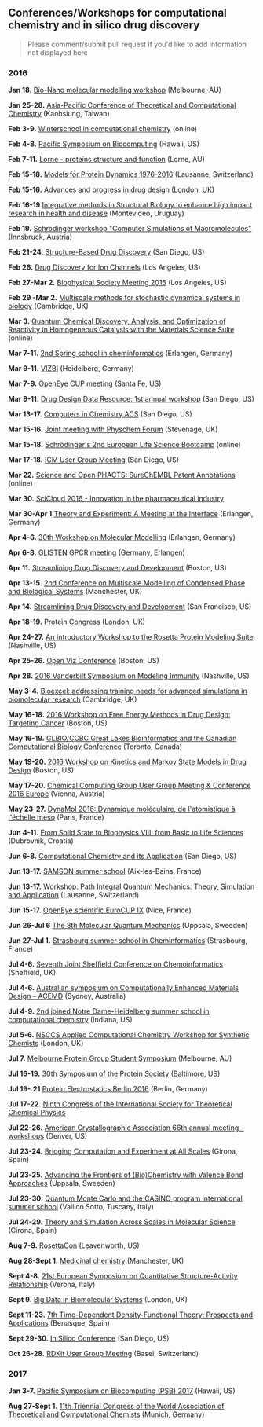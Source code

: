 ## Conferences/Workshops for computational chemistry and in silico drug discovery

  > Please comment/submit pull request if you'd like to add information not displayed here

### 2016

**Jan 18.**	[Bio-Nano molecular modelling workshop](http://www.bionano.org.au/content/bio-nano-computer-simulation-and-modelling-workshop) (Melbourne, AU)

**Jan 25-28.**	[Asia-Pacific Conference of Theoretical and Computational Chemistry](http://phys.cts.nthu.edu.tw/actnews/content.php?Sn=269) (Kaohsiung, Taiwan)

**Feb 3-9.**	[Winterschool in computational chemistry](http://winterschool.cc/) (online)

**Feb 4-8.**	[Pacific Symposium on Biocomputing](http://psb.stanford.edu/) (Hawaii, US)

**Feb 7-11.**	[Lorne - proteins structure and function](http://www.lorneproteins.org/) (Lorne, AU)

**Feb 15-18.**  [Models for Protein Dynamics 1976-2016](http://www.cecam.org/workshop-1116.html) (Lausanne, Switzerland)

**Feb 15-16.** [Advances and progress in drug design](https://www.smi-online.co.uk/pharmaceuticals/uk/drug-design) (London, UK)

**Feb 16-19** [Integrative methods in Structural Biology to enhance high impact research in health and disease](https://www.structuralbiology.eu/update/events/integrative-methods-in-structural-biology-to-enhance-high-impact-research-in-health-and-disease-392/) (Montevideo, Uruguay)

**Feb 19.**	[Schrodinger workshop "Computer Simulations of Macromolecules"](http://www.schrodinger.com/events/565/) (Innsbruck, Austria)

**Feb 21-24.** [Structure-Based Drug Discovery](http://www.zingconferences.com/conferences/structure-based-drug-design-conference-2016/) (San Diego, US)

**Feb 26.**	[Drug Discovery for Ion Channels](http://www.biophysics.org/2016meeting/Program/SatelliteMeeting/tabid/6384/Default.aspx) (Los Angeles, US)

**Feb 27-Mar 2.**	[Biophysical Society Meeting 2016](https://www.biophysics.org/2016meeting/Main/tabid/6230/Default.aspx) (Los Angeles, US)

**Feb 29 -Mar 2.** [Multiscale methods for stochastic dynamical systems in biology](http://www.icms.org.uk/workshop.php?id=361) (Cambridge, UK)

**Mar 3.** [Quantum Chemical Discovery, Analysis, and Optimization of Reactivity in Homogeneous Catalysis with the Materials Science Suite](http://www.schrodinger.com/seminarcenter/64) (online)

**Mar 7-11.**	[2nd Spring school in cheminformatics](http://www.dr-kirsten.de/springschool/) (Erlangen, Germany)

**Mar 9-11.** [VIZBI](http://vizbi.org/2016/) (Heidelberg, Germany)

**Mar 7-9.** [OpenEye CUP meeting](http://www.eyesopen.com/events/cup-xvi) (Santa Fe, US)

**Mar 9-11.** [Drug Design Data Resource: 1st annual workshop](https://drugdesigndata.org/about/1st-annual-d3r-workshop)	(San Diego, US)

**Mar 13-17.** [Computers in Chemistry ACS](http://www.acs.org/content/acs/en/meetings/spring-2016.html) (San Diego, US)

**Mar 15-16.** [Joint meeting with Physchem Forum](http://www.ukqsar.org/2015/09/23/spring-2016-meeting-joint-meeting-with-physchem-forum/)	(Stevenage, UK)

**Mar 15-18.** [Schrödinger's 2nd European Life Science Bootcamp](https://www.schrodinger.com/events/566/) (online)

**Mar 17-18.** [ICM User Group Meeting](http://www.molsoft.com/ugm2016.html) (San Diego, US)

**Mar 22.** [Science and Open PHACTS: SureChEMBL Patent Annotations](https://attendee.gotowebinar.com/register/2792092504079134721) (online)

**Mar 30.** [SciCloud 2016 - Innovation in the pharmaceutical industry](https://www.mindthebyte.com/news-press/news/scicloud-2016-will-discuss-about-the-innovation-in-the-pharma-industry/)

**Mar 30-Apr 1** [Theory and Experiment: A Meeting at the Interface](http://schleyersymposium.mgms-ds.de/) (Erlangen, Germany)

**Apr 4-6.**	[30th Workshop on Molecular Modelling](http://mmws2016.mgms-ds.de/) (Erlangen, Germany)

**Apr 6-8.**	[GLISTEN GPCR meeting](http://www.grk1910.de/glisten-2016.html) (Germany, Erlangen)

**Apr 11.** [Streamlining Drug Discovery and Development](http://www.lhasalimited.org/boston-symposium.htm) (Boston, US)

**Apr 13-15.**	[2nd Conference on Multiscale Modelling of Condensed Phase and Biological Systems](http://www.ccpbiosim.ac.uk/multiscale2016) (Manchester, UK)

**Apr 14.** [Streamlining Drug Discovery and Development](http://www.lhasalimited.org/events/san-francisco-symposium-2.htm) (San Francisco, US)

**Apr 18-19.**	[Protein Congress](http://www.proteins-congress.com/) (London, UK)

**Apr 24-27.** [An Introductory Workshop to the Rosetta Protein Modeling Suite](http://structbio.vanderbilt.edu/comp/workshops/rosetta_apr2016/) (Nashville, US)

**Apr 25-26.**	[Open Viz Conference](https://openvisconf.com/#home) (Boston, US)

**Apr 28.** [2016 Vanderbilt Symposium on Modeling Immunity](https://medschool.vanderbilt.edu/vvc/events/2016-vanderbilt-symposium-modeling-immunity) (Nashville, US)

**May 3-4.** [Bioexcel: addressing training needs for advanced simulations in biomolecular research](http://www.ebi.ac.uk/training/events/2016/bioexcel-addressing-training-needs-advanced-simulations-biomolecular-research) (Cambridge, UK)

**May 16-18.** [2016 Workshop on Free Energy Methods in Drug Design: Targeting Cancer](http://www.alchemistry.org/wiki/2016_Workshop_on_Free_Energy_Methods_in_Drug_Design:_Targeting_Cancer) (Boston, US)

**May 16-19.** [GLBIO/CCBC Great Lakes Bioinformatics and the Canadian Computational Biology Conference](http://www.iscb.org/glbioccbc2016) (Toronto, Canada)

**May 19-20.** [2016 Workshop on Kinetics and Markov State Models in Drug Design](http://www.alchemistry.org/wiki/2016_Workshop_on_Kinetics_and_Markov_State_Models_in_Drug_Design) (Boston, US)

**May 17-20.**	[Chemical Computing Group User Group Meeting & Conference 2016 Europe](http://www.chemcomp.com/UGM-2016-Europe.htm) (Vienna, Austria)

**May 23-27.** [DynaMol 2016: Dynamique moléculaire, de l'atomistique à l'échelle meso](http://dynamol2016.sciencesconf.org/) (Paris, France)

**Jun 4-11.** [From Solid State to Biophysics VIII: from Basic to Life Sciences](http://dubrovnik.epfl.ch/) (Dubrovnik, Croatia)

**Jun 6-8.**	[Computational Chemistry and its Application](http://sites.uom.ac.mu/cca/) (San Diego, US)

**Jun 13-17.**	[SAMSON summer school](https://www.facebook.com/SAMSON.Connect/posts/458465014361625?_rdr=p) (Aix-les-Bains, France)

**Jun 13-17.**	[Workshop: Path Integral Quantum Mechanics: Theory, Simulation and Application](http://www.cecam.org/workshop-0-1314.html) (Lausanne, Switzerland)

**Jun 15-17.** [OpenEye scientific EuroCUP IX](http://eyesopen.com/events/eurocup-ix) (Nice, France)

**Jun 26-Jul 6** [The 8th Molecular Quantum Mechanics](http://www-conference.slu.se/mqm2016/) (Uppsala, Sweeden)

**Jun 27-Jul 1.**	[Strasbourg summer school in Cheminformatics](http://infochim.u-strasbg.fr/spip.php?rubrique181) (Strasbourg, France)

**Jul 4-6.**	[Seventh Joint Sheffield Conference on Chemoinformatics](http://cisrg.shef.ac.uk/shef2016/) (Sheffield, UK)

**Jul 4-6.**  [Australian symposium on Computationally Enhanced Materials Design – ACEMD](http://www.ozenergyfuture.com/computational-symposium/) (Sydney, Australia)

**Jul 4-9.**  [2nd joined Notre Dame-Heidelberg summer school in computational chemistry](http://blogs.nd.edu/heidelbergatnd2016/) (Indiana, US)

**Jul 5-6.**	[NSCCS Applied Computational Chemistry Workshop for Synthetic Chemists](http://www.nsccs.ac.uk/SC2016.php) (London, UK)

**Jul 7.** [Melbourne Protein Group Student Symposium](http://mpg.org.au/mpg-student-symposium/program/) (Melbourne, AU)

**Jul 16-19.**	[30th Symposium of the Protein Society](http://www.proteinsociety.org/meetings/symposium/) (Baltimore, US)

**Jul 19-.21** [Protein Electrostatics Berlin 2016](http://www.electrostatics-berlin.de/) (Berlin, Germany)

**Jul 17-22.** [Ninth Congress of the International Society for Theoretical Chemical Physics](http://istcp-2016.org/)

**Jul 22-26.** [American Crystallographic Association 66th annual meeting - workshops](http://www.amercrystalassn.org/2016-workshops) (Denver, US)

**Jul 23-24.** [Bridging Computation and Experiment at All Scales](https://www.grc.org/programs.aspx?id=16462) (Girona, Spain)

**Jul 23-25.** [Advancing the Frontiers of (Bio)Chemistry with Valence Bond Approaches](https://www.fourwav.es/view/192/info/) (Uppsala, Sweeden)

**Jul 23-30.** [Quantum Monte Carlo and the CASINO program international summer school](https://vallico.net/casinoqmc/summer-schools/) (Vallico Sotto, Tuscany, Italy)

**Jul 24-29.** [Theory and Simulation Across Scales in Molecular Science](https://www.grc.org/programs.aspx?id=11141) (Girona, Spain)

**Aug 7-9.** [RosettaCon](http://www.rosettadesigngroup.com/rosettacon/) (Leavenworth, US)

**Aug 28-Sept 1.** [Medicinal chemistry](http://www.ldorganisation.com/v2/produits.php?cle_menus=1238915829) (Manchester, UK)

**Sept 4-8.** [21st European Symposium on Quantitative Structure-Activity Relationship](http://www.ldorganisation.com/v2/produits.php?cle_menus=1238915962) (Verona, Italy)

**Sept 9.** [Big Data in Biomolecular Systems](https://bigdatamgms.wordpress.com/) (London, UK)

**Sept 11-23.**	[7th Time-Dependent Density-Functional Theory: Prospects and Applications](http://www.benasque.org/2016tddft/) (Benasque, Spain)

**Sept 29-30.**	[In Silico Conference](http://www.insiliconf.org/) (San Diego, US)

**Oct 26-28.** [RDKit User Group Meeting](https://www.eventbrite.com/e/5th-rdkit-user-group-meeting-tickets-22539677783) (Basel, Switzerland)

### 2017

**Jan 3-7.** [Pacific Symposium on Biocomputing (PSB) 2017](http://psb.stanford.edu/) (Hawaii, US)

**Aug 27-Sept 1.** [11th Triennial Congress of the World Association of Theoretical and Computational Chemists](http://www.watoc2017.com/home.html) (Munich, Germany)
